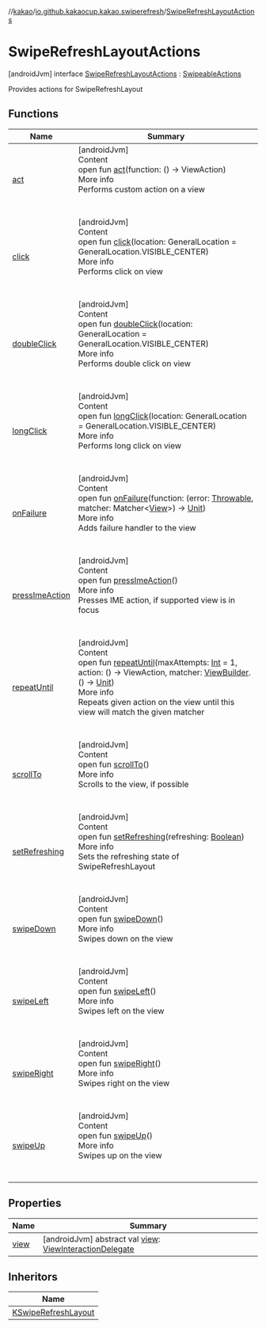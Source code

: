 //[kakao](../../../index.md)/[io.github.kakaocup.kakao.swiperefresh](../index.md)/[SwipeRefreshLayoutActions](index.md)



# SwipeRefreshLayoutActions  
 [androidJvm] interface [SwipeRefreshLayoutActions](index.md) : [SwipeableActions](../../io.github.kakaocup.kakao.common.actions/-swipeable-actions/index.md)

Provides actions for SwipeRefreshLayout

   


## Functions  
  
|  Name |  Summary | 
|---|---|
| <a name="io.github.kakaocup.kakao.common.actions/BaseActions/act/#kotlin.Function0[androidx.test.espresso.ViewAction]/PointingToDeclaration/"></a>[act](../../io.github.kakaocup.kakao.common.actions/-base-actions/act.md)| <a name="io.github.kakaocup.kakao.common.actions/BaseActions/act/#kotlin.Function0[androidx.test.espresso.ViewAction]/PointingToDeclaration/"></a>[androidJvm]  <br>Content  <br>open fun [act](../../io.github.kakaocup.kakao.common.actions/-base-actions/act.md)(function: () -> ViewAction)  <br>More info  <br>Performs custom action on a view  <br><br><br>|
| <a name="io.github.kakaocup.kakao.common.actions/BaseActions/click/#androidx.test.espresso.action.GeneralLocation/PointingToDeclaration/"></a>[click](../../io.github.kakaocup.kakao.common.actions/-base-actions/click.md)| <a name="io.github.kakaocup.kakao.common.actions/BaseActions/click/#androidx.test.espresso.action.GeneralLocation/PointingToDeclaration/"></a>[androidJvm]  <br>Content  <br>open fun [click](../../io.github.kakaocup.kakao.common.actions/-base-actions/click.md)(location: GeneralLocation = GeneralLocation.VISIBLE_CENTER)  <br>More info  <br>Performs click on view  <br><br><br>|
| <a name="io.github.kakaocup.kakao.common.actions/BaseActions/doubleClick/#androidx.test.espresso.action.GeneralLocation/PointingToDeclaration/"></a>[doubleClick](../../io.github.kakaocup.kakao.common.actions/-base-actions/double-click.md)| <a name="io.github.kakaocup.kakao.common.actions/BaseActions/doubleClick/#androidx.test.espresso.action.GeneralLocation/PointingToDeclaration/"></a>[androidJvm]  <br>Content  <br>open fun [doubleClick](../../io.github.kakaocup.kakao.common.actions/-base-actions/double-click.md)(location: GeneralLocation = GeneralLocation.VISIBLE_CENTER)  <br>More info  <br>Performs double click on view  <br><br><br>|
| <a name="io.github.kakaocup.kakao.common.actions/BaseActions/longClick/#androidx.test.espresso.action.GeneralLocation/PointingToDeclaration/"></a>[longClick](../../io.github.kakaocup.kakao.common.actions/-base-actions/long-click.md)| <a name="io.github.kakaocup.kakao.common.actions/BaseActions/longClick/#androidx.test.espresso.action.GeneralLocation/PointingToDeclaration/"></a>[androidJvm]  <br>Content  <br>open fun [longClick](../../io.github.kakaocup.kakao.common.actions/-base-actions/long-click.md)(location: GeneralLocation = GeneralLocation.VISIBLE_CENTER)  <br>More info  <br>Performs long click on view  <br><br><br>|
| <a name="io.github.kakaocup.kakao.common.actions/BaseActions/onFailure/#kotlin.Function2[kotlin.Throwable,org.hamcrest.Matcher[android.view.View],kotlin.Unit]/PointingToDeclaration/"></a>[onFailure](../../io.github.kakaocup.kakao.common.actions/-base-actions/on-failure.md)| <a name="io.github.kakaocup.kakao.common.actions/BaseActions/onFailure/#kotlin.Function2[kotlin.Throwable,org.hamcrest.Matcher[android.view.View],kotlin.Unit]/PointingToDeclaration/"></a>[androidJvm]  <br>Content  <br>open fun [onFailure](../../io.github.kakaocup.kakao.common.actions/-base-actions/on-failure.md)(function: (error: [Throwable](https://kotlinlang.org/api/latest/jvm/stdlib/kotlin/-throwable/index.html), matcher: Matcher<[View](https://developer.android.com/reference/kotlin/android/view/View.html)>) -> [Unit](https://kotlinlang.org/api/latest/jvm/stdlib/kotlin/-unit/index.html))  <br>More info  <br>Adds failure handler to the view  <br><br><br>|
| <a name="io.github.kakaocup.kakao.common.actions/BaseActions/pressImeAction/#/PointingToDeclaration/"></a>[pressImeAction](../../io.github.kakaocup.kakao.common.actions/-base-actions/press-ime-action.md)| <a name="io.github.kakaocup.kakao.common.actions/BaseActions/pressImeAction/#/PointingToDeclaration/"></a>[androidJvm]  <br>Content  <br>open fun [pressImeAction](../../io.github.kakaocup.kakao.common.actions/-base-actions/press-ime-action.md)()  <br>More info  <br>Presses IME action, if supported view is in focus  <br><br><br>|
| <a name="io.github.kakaocup.kakao.common.actions/BaseActions/repeatUntil/#kotlin.Int#kotlin.Function0[androidx.test.espresso.ViewAction]#kotlin.Function1[io.github.kakaocup.kakao.common.builders.ViewBuilder,kotlin.Unit]/PointingToDeclaration/"></a>[repeatUntil](../../io.github.kakaocup.kakao.common.actions/-base-actions/repeat-until.md)| <a name="io.github.kakaocup.kakao.common.actions/BaseActions/repeatUntil/#kotlin.Int#kotlin.Function0[androidx.test.espresso.ViewAction]#kotlin.Function1[io.github.kakaocup.kakao.common.builders.ViewBuilder,kotlin.Unit]/PointingToDeclaration/"></a>[androidJvm]  <br>Content  <br>open fun [repeatUntil](../../io.github.kakaocup.kakao.common.actions/-base-actions/repeat-until.md)(maxAttempts: [Int](https://kotlinlang.org/api/latest/jvm/stdlib/kotlin/-int/index.html) = 1, action: () -> ViewAction, matcher: [ViewBuilder](../../io.github.kakaocup.kakao.common.builders/-view-builder/index.md).() -> [Unit](https://kotlinlang.org/api/latest/jvm/stdlib/kotlin/-unit/index.html))  <br>More info  <br>Repeats given action on the view until this view will match the given matcher  <br><br><br>|
| <a name="io.github.kakaocup.kakao.common.actions/BaseActions/scrollTo/#/PointingToDeclaration/"></a>[scrollTo](../../io.github.kakaocup.kakao.common.actions/-base-actions/scroll-to.md)| <a name="io.github.kakaocup.kakao.common.actions/BaseActions/scrollTo/#/PointingToDeclaration/"></a>[androidJvm]  <br>Content  <br>open fun [scrollTo](../../io.github.kakaocup.kakao.common.actions/-base-actions/scroll-to.md)()  <br>More info  <br>Scrolls to the view, if possible  <br><br><br>|
| <a name="io.github.kakaocup.kakao.swiperefresh/SwipeRefreshLayoutActions/setRefreshing/#kotlin.Boolean/PointingToDeclaration/"></a>[setRefreshing](set-refreshing.md)| <a name="io.github.kakaocup.kakao.swiperefresh/SwipeRefreshLayoutActions/setRefreshing/#kotlin.Boolean/PointingToDeclaration/"></a>[androidJvm]  <br>Content  <br>open fun [setRefreshing](set-refreshing.md)(refreshing: [Boolean](https://kotlinlang.org/api/latest/jvm/stdlib/kotlin/-boolean/index.html))  <br>More info  <br>Sets the refreshing state of SwipeRefreshLayout  <br><br><br>|
| <a name="io.github.kakaocup.kakao.common.actions/SwipeableActions/swipeDown/#/PointingToDeclaration/"></a>[swipeDown](../../io.github.kakaocup.kakao.common.actions/-swipeable-actions/swipe-down.md)| <a name="io.github.kakaocup.kakao.common.actions/SwipeableActions/swipeDown/#/PointingToDeclaration/"></a>[androidJvm]  <br>Content  <br>open fun [swipeDown](../../io.github.kakaocup.kakao.common.actions/-swipeable-actions/swipe-down.md)()  <br>More info  <br>Swipes down on the view  <br><br><br>|
| <a name="io.github.kakaocup.kakao.common.actions/SwipeableActions/swipeLeft/#/PointingToDeclaration/"></a>[swipeLeft](../../io.github.kakaocup.kakao.common.actions/-swipeable-actions/swipe-left.md)| <a name="io.github.kakaocup.kakao.common.actions/SwipeableActions/swipeLeft/#/PointingToDeclaration/"></a>[androidJvm]  <br>Content  <br>open fun [swipeLeft](../../io.github.kakaocup.kakao.common.actions/-swipeable-actions/swipe-left.md)()  <br>More info  <br>Swipes left on the view  <br><br><br>|
| <a name="io.github.kakaocup.kakao.common.actions/SwipeableActions/swipeRight/#/PointingToDeclaration/"></a>[swipeRight](../../io.github.kakaocup.kakao.common.actions/-swipeable-actions/swipe-right.md)| <a name="io.github.kakaocup.kakao.common.actions/SwipeableActions/swipeRight/#/PointingToDeclaration/"></a>[androidJvm]  <br>Content  <br>open fun [swipeRight](../../io.github.kakaocup.kakao.common.actions/-swipeable-actions/swipe-right.md)()  <br>More info  <br>Swipes right on the view  <br><br><br>|
| <a name="io.github.kakaocup.kakao.common.actions/SwipeableActions/swipeUp/#/PointingToDeclaration/"></a>[swipeUp](../../io.github.kakaocup.kakao.common.actions/-swipeable-actions/swipe-up.md)| <a name="io.github.kakaocup.kakao.common.actions/SwipeableActions/swipeUp/#/PointingToDeclaration/"></a>[androidJvm]  <br>Content  <br>open fun [swipeUp](../../io.github.kakaocup.kakao.common.actions/-swipeable-actions/swipe-up.md)()  <br>More info  <br>Swipes up on the view  <br><br><br>|


## Properties  
  
|  Name |  Summary | 
|---|---|
| <a name="io.github.kakaocup.kakao.swiperefresh/SwipeRefreshLayoutActions/view/#/PointingToDeclaration/"></a>[view](index.md#-765617656%2FProperties%2F34310170)| <a name="io.github.kakaocup.kakao.swiperefresh/SwipeRefreshLayoutActions/view/#/PointingToDeclaration/"></a> [androidJvm] abstract val [view](index.md#-765617656%2FProperties%2F34310170): [ViewInteractionDelegate](../../io.github.kakaocup.kakao.delegate/-view-interaction-delegate/index.md)   <br>|


## Inheritors  
  
|  Name | 
|---|
| <a name="io.github.kakaocup.kakao.swiperefresh/KSwipeRefreshLayout///PointingToDeclaration/"></a>[KSwipeRefreshLayout](../-k-swipe-refresh-layout/index.md)|

